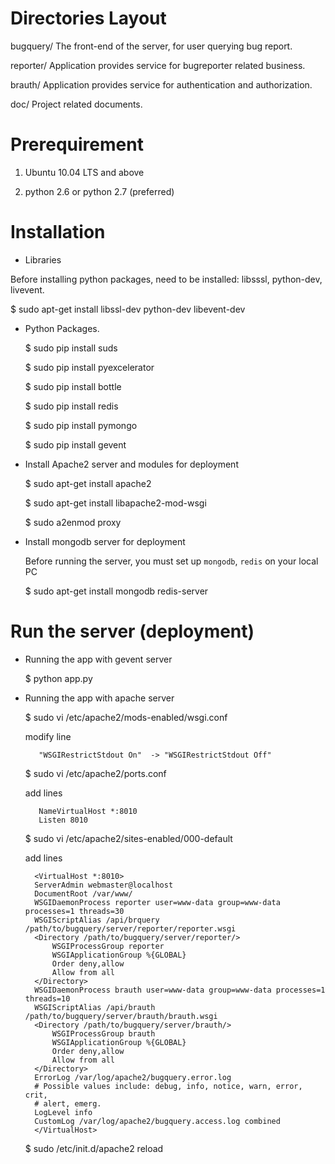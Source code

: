 # Directories Layout

  bugquery/    The front-end of the server, for user querying bug report.

  reporter/    Application provides service for bugreporter related business.

  brauth/      Application provides service for authentication and authorization.

  doc/         Project related documents.


# Prerequirement

  1. Ubuntu 10.04 LTS and above

  2. python 2.6 or python 2.7 (preferred)


# Installation
-   Libraries

  Before installing python packages, need to be installed: libsssl, python-dev, livevent.

  $ sudo apt-get install libssl-dev python-dev libevent-dev

- Python Packages.

  $ sudo pip install suds

  $ sudo pip install pyexcelerator

  $ sudo pip install bottle

  $ sudo pip install redis

  $ sudo pip install pymongo

  $ sudo pip install gevent  

- Install Apache2 server and modules for deployment

  $ sudo apt-get install apache2

  $ sudo apt-get install libapache2-mod-wsgi

  $ sudo a2enmod proxy

- Install mongodb server for deployment

  Before running the server, you must set up `mongodb`, `redis` on your local PC

  $ sudo apt-get install mongodb redis-server

# Run the server (deployment)

- Running the app with gevent server

  $ python app.py

- Running the app with apache server

  $ sudo vi /etc/apache2/mods-enabled/wsgi.conf
     
    modify line

         "WSGIRestrictStdout On"  -> "WSGIRestrictStdout Off"
        
  $ sudo vi /etc/apache2/ports.conf
     
    add lines

         NameVirtualHost *:8010
         Listen 8010


  $ sudo vi /etc/apache2/sites-enabled/000-default 
     
    add lines

        <VirtualHost *:8010>
        ServerAdmin webmaster@localhost
        DocumentRoot /var/www/
        WSGIDaemonProcess reporter user=www-data group=www-data processes=1 threads=30
        WSGIScriptAlias /api/brquery /path/to/bugquery/server/reporter/reporter.wsgi
        <Directory /path/to/bugquery/server/reporter/>
            WSGIProcessGroup reporter
            WSGIApplicationGroup %{GLOBAL}
            Order deny,allow
            Allow from all
        </Directory>
        WSGIDaemonProcess brauth user=www-data group=www-data processes=1 threads=10
        WSGIScriptAlias /api/brauth /path/to/bugquery/server/brauth/brauth.wsgi
        <Directory /path/to/bugquery/server/brauth/>
            WSGIProcessGroup brauth
            WSGIApplicationGroup %{GLOBAL}
            Order deny,allow
            Allow from all 
        </Directory>
        ErrorLog /var/log/apache2/bugquery.error.log
        # Possible values include: debug, info, notice, warn, error, crit,
        # alert, emerg.
        LogLevel info
        CustomLog /var/log/apache2/bugquery.access.log combined
        </VirtualHost>

  $ sudo /etc/init.d/apache2 reload
